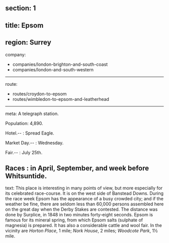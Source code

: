 section: 1
----
title: Epsom
----
region: Surrey
----
company:
- companies/london-brighton-and-south-coast
- companies/london-and-south-western
----
route:
- routes/croydon-to-epsom
- routes/wimbledon-to-epsom-and-leatherhead
----
meta: A telegraph station.

Population: 4,890.

Hotel.--
: Spread Eagle.

Market Day.--
: Wednesday.

Fair.--
: July 25th.

Races
: in April, September, and week before Whitsuntide.
----
text: This place is interesting in many points of view, but more especially for its celebrated race-course. It is on the west side of Banstead Downs. During the race week Epsom has the appearance of a busy crowded city; and if the weather be fine, there are seldom less than 60,000 persons assembled here on the great day when the Derby Stakes are contested. The distance was done by Surplice, in 1848 in two minutes forty-eight seconds. Epsom is famous for its mineral spring, from which Epsom salts (sulphate of magnesia) is prepared. It has also a considerable cattle and wool fair. In the vicinity are *Horton Place*, 1 mile; *Nork House*, 2 miles; *Woodcote Park*, 1½ mile.